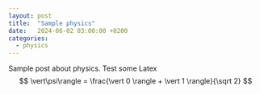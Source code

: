 ```yaml
---
layout: post
title:  "Sample physics"
date:   2024-06-02 03:00:00 +0200
categories: 
  - physics
---
```

Sample post about physics. Test some Latex 
$$
\vert\psi\rangle = \frac{\vert 0 \rangle + \vert 1 \rangle}{\sqrt 2}
$$
